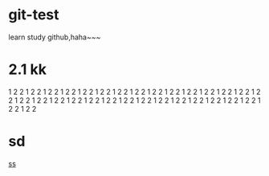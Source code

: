 # git-test
learn study github,haha~~~

# 2.1  <span id="jump">kk</span>
 
 1
 2
 2 1
 2
 2 1
 2
 2 1
 2
 2 1
 2
 2 1
 2
 2 1
 2
 2 1
 2
 2 1
 2
 2 1
 2
 2 1
 2
 2 1
 2
 2 1
 2
 2 1
 2
 2 1
 2
 2 1
 2
 2 1
 2
 2 1
 2
 2 1
 2
 2 1
 2
 2 1
 2
 2 1
 2
 2 1
 2
 2 1
 2
 2 1
 2
 2 1
 2
 2 1
 2
 2 1
 2
 2 1
 2
 2 1
 2
 2 1
 2
 2
 
 # sd
 
 [ss](#jump)
